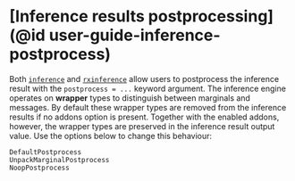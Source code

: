# [Inference results postprocessing](@id user-guide-inference-postprocess)

Both [`inference`](@ref) and [`rxinference`](@ref) allow users to postprocess 
the inference result with the `postprocess = ...` keyword argument. The inference engine 
operates on __wrapper__ types to distinguish between marginals and messages. By default 
these wrapper types are removed from the inference results if no addons option is present.
Together with the enabled addons, however, the wrapper types are preserved in the 
inference result output value. Use the options below to change this behaviour:

```@docs
DefaultPostprocess
UnpackMarginalPostprocess
NoopPostprocess
```
